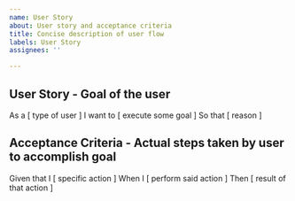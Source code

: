 ```yaml
---
name: User Story
about: User story and acceptance criteria
title: Concise description of user flow
labels: User Story
assignees: ''

---
```


## User Story - Goal of the user
As a [ type of user ]
I want to [ execute some goal ]
So that [ reason ]   

## Acceptance Criteria - Actual steps taken by user to accomplish goal
Given that I [ specific action ]
When I [ perform said action ]
Then [ result of that action ]
